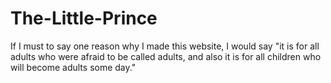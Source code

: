 # The-Little-Prince
If I must to say one reason why I made this website, I would say "it is for all adults who were afraid to be called adults, and also it is for all children who will become adults some day."
